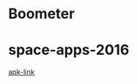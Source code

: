 Boometer
=======
# space-apps-2016

[apk-link](https://github.com/hermetico/space-apps-2016/releases/download/release/app-release.apk)
